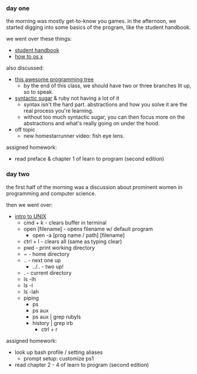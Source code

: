 
### day one ###

the morning was mostly get-to-know you games. in the afternoon, we started
digging into some basics of the program, like the student handbook.

we went over these things:
* [student handbook][sh]
* [how to os x][osx]

[sh]: https://github.com/Ada-Developers-Academy/daily-curriculum/blob/master/Student%20Handbook.pdf
[osx]: https://github.com/Ada-Developers-Academy/daily-curriculum/blob/master/topic_resources/how-to-os-x.md

also discussed:
* [this awesome programming tree][tree]
   * by the end of this class, we should have two or three branches lit up, so
     to speak.
* [syntactic sugar][ss] & ruby not having a lot of it
   * syntax isn't the hard part. abstractions and how you solve it are the real
     process you're learning.
   * without too much syntactic sugar, you can then focus more on the
     abstractions and what's really going on under the hood.
* off topic
   * new homestarrunner video: fish eye lens.

[tree]: http://postimg.org/image/b3ob6w8oh
[ss]: http://en.wikipedia.org/wiki/Syntactic_sugar

assigned homework:
* read preface & chapter 1 of learn to program (second edition)


### day two ###

the first half of the morning was a discussion about prominent women in
programming and computer science.

then we went over:
* [intro to UNIX][unix]
   * cmd + k - clears buffer in terminal
   * open [filename] - opens filename w/ default program
      * open -a [prog name / path] [filename]
   * ctrl + l - clears all (same as typing clear)
   * pwd - print working directory
   * ~ - home directory
   * .. - next one up
      * ../.. - two up!
   * . - current directory
   * ls -lh
   * ls -l
   * ls -lah
   * piping
      * ps
      * ps aux
      * ps aux | grep rubyls
      * history | grep irb
         * ctrl + r

[unix]: https://github.com/Ada-Developers-Academy/daily-curriculum/blob/master/topic_resources/nix.md


assigned homework:
* look up bash profile / setting aliases
   * prompt setup: customize ps1
* read chapter 2 - 4 of learn to program (second edition)
